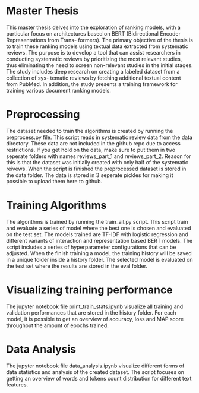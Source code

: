 # Master Thesis

This master thesis delves into the exploration of ranking models, with a particular focus
on architectures based on BERT (Bidirectional Encoder Representations from Trans-
formers). The primary objective of the thesis is to train these ranking models using
textual data extracted from systematic reviews. The purpose is to develop a tool that
can assist researchers in conducting systematic reviews by prioritizing the most relevant
studies, thus eliminating the need to screen non-relevant studies in the initial stages.
The study includes deep research on creating a labeled dataset from a collection of sys-
tematic reviews by fetching additional textual content from PubMed. In addition, the
study presents a training framework for training various document ranking models.

# Preprocessing

The dataset needed to train the algorithms is created by running the preprocess.py file. This script
reads in systematic review data from the data directory. These data are not included in the girhub repo
due to access restrictions. If you get hold on the data, make sure to put them in two seperate folders with names
reviews_part_1 and reviews_part_2. Reason for this is that the dataset was initially created with only half of the
systematic reivews. When the script is finished the preprocessed dataset is stored in the data folder. The data
is stored in 3 seperate pickles for making it possible to upload them here to github.

# Training Algorithms

The algorithms is trained by running the train_all.py script. This script train and evaluate a series of model
where the best one is chosen and evaluated on the test set. The models trained are TF-IDF with logistic regression and
different variants of interaction and representation based BERT models. The script includes a series of hyperparameter
configurations that can be adjusted. When the finish training a model, the training history will be saved in a unique folder
inside a history folder. The selected model is evaluated on the test set where the results are stored in the eval folder.

# Visualizing training performance

The jupyter notebook file print_train_stats.ipynb visualize all training and validation performances that are stored in the history folder.
For each model, it is possible to get an overview of accuracy, loss and MAP score throughout the amount of epochs trained.

# Data Analysis

The jupyter notebook file data_analysis.ipynb visualize different forms of data statistics and analysis of the created dataset.
The script focuses on getting an overview of words and tokens count distribution for different text features.


